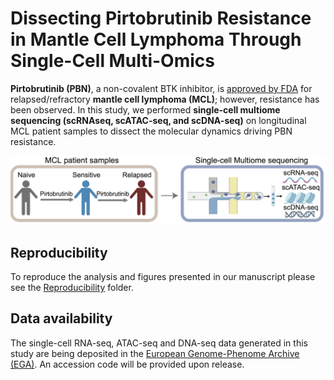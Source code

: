 # Dissecting Pirtobrutinib Resistance in Mantle Cell Lymphoma Through Single-Cell Multi-Omics
**Pirtobrutinib (PBN)**, a non-covalent BTK inhibitor, is [approved by FDA](https://www.fda.gov/drugs/resources-information-approved-drugs/fda-grants-accelerated-approval-pirtobrutinib-relapsed-or-refractory-mantle-cell-lymphoma) for relapsed/refractory **mantle cell lymphoma (MCL)**; however, resistance has been observed.
In this study, we performed **single-cell multiome sequencing (scRNAseq, scATAC-seq, and scDNA-seq)** on longitudinal MCL patient samples to dissect the molecular dynamics driving PBN resistance.
<p align="center">
<img src="workflow.png">
</p>

## Reproducibility
To reproduce the analysis and figures presented in our manuscript please see the [Reproducibility](https://github.com/fangfang0906/PBN_patient_scMultiomics/tree/master/Reproducibility) folder.

## Data availability
The single-cell RNA-seq, ATAC-seq and DNA-seq data generated in this study are being deposited in the [European Genome-Phenome Archive (EGA)](https://ega-archive.org/). An accession code will be provided upon release.
